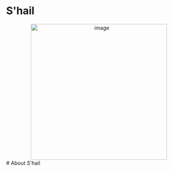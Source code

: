 # S'hail
<div style="text-align:center;">
  <img width="370" alt="image" src="https://github.com/LatifaAlawwad/2023-GP1-8/assets/122611839/d374a849-1f0e-457b-8247-b122657fad34">
</div>
# About S'hail
              
